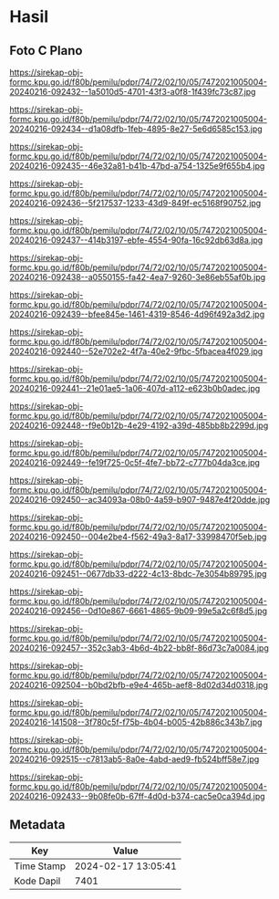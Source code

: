 # Hasil

## Foto C Plano

https://sirekap-obj-formc.kpu.go.id/f80b/pemilu/pdpr/74/72/02/10/05/7472021005004-20240216-092432--1a5010d5-4701-43f3-a0f8-1f439fc73c87.jpg

https://sirekap-obj-formc.kpu.go.id/f80b/pemilu/pdpr/74/72/02/10/05/7472021005004-20240216-092434--d1a08dfb-1feb-4895-8e27-5e6d6585c153.jpg

https://sirekap-obj-formc.kpu.go.id/f80b/pemilu/pdpr/74/72/02/10/05/7472021005004-20240216-092435--46e32a81-b41b-47bd-a754-1325e9f655b4.jpg

https://sirekap-obj-formc.kpu.go.id/f80b/pemilu/pdpr/74/72/02/10/05/7472021005004-20240216-092436--5f217537-1233-43d9-849f-ec5168f90752.jpg

https://sirekap-obj-formc.kpu.go.id/f80b/pemilu/pdpr/74/72/02/10/05/7472021005004-20240216-092437--414b3197-ebfe-4554-90fa-16c92db63d8a.jpg

https://sirekap-obj-formc.kpu.go.id/f80b/pemilu/pdpr/74/72/02/10/05/7472021005004-20240216-092438--a0550155-fa42-4ea7-9260-3e86eb55af0b.jpg

https://sirekap-obj-formc.kpu.go.id/f80b/pemilu/pdpr/74/72/02/10/05/7472021005004-20240216-092439--bfee845e-1461-4319-8546-4d96f492a3d2.jpg

https://sirekap-obj-formc.kpu.go.id/f80b/pemilu/pdpr/74/72/02/10/05/7472021005004-20240216-092440--52e702e2-4f7a-40e2-9fbc-5fbacea4f029.jpg

https://sirekap-obj-formc.kpu.go.id/f80b/pemilu/pdpr/74/72/02/10/05/7472021005004-20240216-092441--21e01ae5-1a06-407d-a112-e623b0b0adec.jpg

https://sirekap-obj-formc.kpu.go.id/f80b/pemilu/pdpr/74/72/02/10/05/7472021005004-20240216-092448--f9e0b12b-4e29-4192-a39d-485bb8b2299d.jpg

https://sirekap-obj-formc.kpu.go.id/f80b/pemilu/pdpr/74/72/02/10/05/7472021005004-20240216-092449--fe19f725-0c5f-4fe7-bb72-c777b04da3ce.jpg

https://sirekap-obj-formc.kpu.go.id/f80b/pemilu/pdpr/74/72/02/10/05/7472021005004-20240216-092450--ac34093a-08b0-4a59-b907-9487e4f20dde.jpg

https://sirekap-obj-formc.kpu.go.id/f80b/pemilu/pdpr/74/72/02/10/05/7472021005004-20240216-092450--004e2be4-f562-49a3-8a17-33998470f5eb.jpg

https://sirekap-obj-formc.kpu.go.id/f80b/pemilu/pdpr/74/72/02/10/05/7472021005004-20240216-092451--0677db33-d222-4c13-8bdc-7e3054b89795.jpg

https://sirekap-obj-formc.kpu.go.id/f80b/pemilu/pdpr/74/72/02/10/05/7472021005004-20240216-092456--0d10e867-6661-4865-9b09-99e5a2c6f8d5.jpg

https://sirekap-obj-formc.kpu.go.id/f80b/pemilu/pdpr/74/72/02/10/05/7472021005004-20240216-092457--352c3ab3-4b6d-4b22-bb8f-86d73c7a0084.jpg

https://sirekap-obj-formc.kpu.go.id/f80b/pemilu/pdpr/74/72/02/10/05/7472021005004-20240216-092504--b0bd2bfb-e9e4-465b-aef8-8d02d34d0318.jpg

https://sirekap-obj-formc.kpu.go.id/f80b/pemilu/pdpr/74/72/02/10/05/7472021005004-20240216-141508--3f780c5f-f75b-4b04-b005-42b886c343b7.jpg

https://sirekap-obj-formc.kpu.go.id/f80b/pemilu/pdpr/74/72/02/10/05/7472021005004-20240216-092515--c7813ab5-8a0e-4abd-aed9-fb524bff58e7.jpg

https://sirekap-obj-formc.kpu.go.id/f80b/pemilu/pdpr/74/72/02/10/05/7472021005004-20240216-092433--9b08fe0b-67ff-4d0d-b374-cac5e0ca394d.jpg


## Metadata

| Key        | Value               |
| ---------- | ------------------- |
| Time Stamp | 2024-02-17 13:05:41 |
| Kode Dapil | 7401                |



